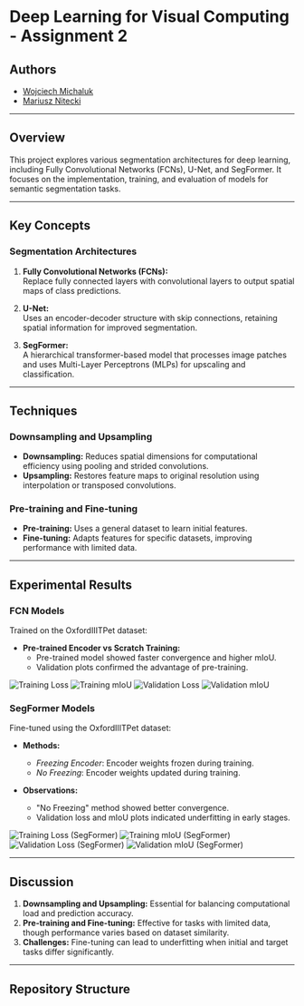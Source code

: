 # Deep Learning for Visual Computing - Assignment 2
## Authors
- [Wojciech Michaluk](https://github.com/wojo501)
- [Mariusz Nitecki](https://github.com/n1tecki)

---

## Overview

This project explores various segmentation architectures for deep learning, including Fully Convolutional Networks (FCNs), U-Net, and SegFormer. It focuses on the implementation, training, and evaluation of models for semantic segmentation tasks.

---

## Key Concepts

### Segmentation Architectures
1. **Fully Convolutional Networks (FCNs):**  
   Replace fully connected layers with convolutional layers to output spatial maps of class predictions.
   
2. **U-Net:**  
   Uses an encoder-decoder structure with skip connections, retaining spatial information for improved segmentation.
   
3. **SegFormer:**  
   A hierarchical transformer-based model that processes image patches and uses Multi-Layer Perceptrons (MLPs) for upscaling and classification.

---

## Techniques

### Downsampling and Upsampling
- **Downsampling:** Reduces spatial dimensions for computational efficiency using pooling and strided convolutions.
- **Upsampling:** Restores feature maps to original resolution using interpolation or transposed convolutions.

### Pre-training and Fine-tuning
- **Pre-training:** Uses a general dataset to learn initial features.
- **Fine-tuning:** Adapts features for specific datasets, improving performance with limited data.

---

## Experimental Results

### FCN Models
Trained on the OxfordIIITPet dataset:
- **Pre-trained Encoder vs Scratch Training:**
  - Pre-trained model showed faster convergence and higher mIoU.
  - Validation plots confirmed the advantage of pre-training.

![Training Loss](./plots/train_loss.png)
![Training mIoU](./plots/train_miou.png)
![Validation Loss](./plots/val_loss.png)
![Validation mIoU](./plots/val_miou.png)

### SegFormer Models
Fine-tuned using the OxfordIIITPet dataset:
- **Methods:**  
  - *Freezing Encoder*: Encoder weights frozen during training.  
  - *No Freezing*: Encoder weights updated during training.
  
- **Observations:**
  - "No Freezing" method showed better convergence.
  - Validation loss and mIoU plots indicated underfitting in early stages.

![Training Loss (SegFormer)](./plots/seg_former/train_loss.png)
![Training mIoU (SegFormer)](./plots/seg_former/train_mIoU.png)
![Validation Loss (SegFormer)](./plots/seg_former/val_loss.png)
![Validation mIoU (SegFormer)](./plots/seg_former/val_mIoU.png)

---

## Discussion

1. **Downsampling and Upsampling:** Essential for balancing computational load and prediction accuracy.
2. **Pre-training and Fine-tuning:** Effective for tasks with limited data, though performance varies based on dataset similarity.
3. **Challenges:** Fine-tuning can lead to underfitting when initial and target tasks differ significantly.

---

## Repository Structure

